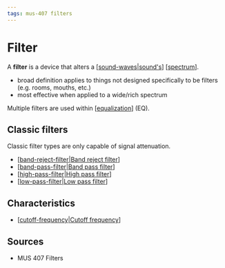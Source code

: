 ```yaml
---
tags: mus-407 filters
---
```


# Filter

A **filter** is a device that alters a [[sound-waves|sound's]] [[spectrum]].

- broad definition applies to things not designed specifically to be filters (e.g. rooms, mouths, etc.)
- most effective when applied to a wide/rich spectrum

Multiple filters are used within [[equalization]] (EQ).

## Classic filters

Classic filter types are only capable of signal attenuation.

- [[band-reject-filter|Band reject filter]]
- [[band-pass-filter|Band pass filter]]
- [[high-pass-filter|High pass filter]]
- [[low-pass-filter|Low pass filter]]

## Characteristics

- [[cutoff-frequency|Cutoff frequency]]

## Sources

- MUS 407 Filters

[//begin]: # "Autogenerated link references for markdown compatibility"
[sound-waves|sound's]: sound-waves "Sound Waves"
[spectrum]: spectrum "Spectrum"
[equalization]: equalization "Equalization (EQ)"
[band-reject-filter|Band reject filter]: band-reject-filter "Band reject filter"
[band-pass-filter|Band pass filter]: band-pass-filter "Band pass filter"
[high-pass-filter|High pass filter]: high-pass-filter "High pass filter"
[low-pass-filter|Low pass filter]: low-pass-filter "Low pass filter"
[cutoff-frequency|Cutoff frequency]: cutoff-frequency "Cutoff frequency"
[//end]: # "Autogenerated link references"